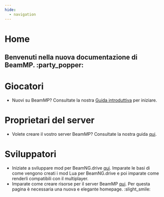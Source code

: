 ```yaml
---
hide:
  - navigation
---
```

# Home

## Benvenuti nella nuova documentazione di BeamMP. :party_popper:

# Giocatori
 - Nuovi su BeamMP? Consultate la nostra [Guida introduttiva](game/getting-started) per iniziare.
 
# Proprietari del server
 - Volete creare il vostro server BeamMP? Consultate la nostra guida [qui](server/create-a-server).

# Sviluppatori

 - Iniziate a sviluppare mod per BeamNG.drive [qui](guides/modding/index). Imparate le basi di come vengono creati i mod Lua per BeamNG.drive e poi imparate come renderli compatibili con il multiplayer.
 - Imparate come creare risorse per il server BeamMP [qui](guides/resource-development).
Per questa pagina è necessaria una nuova e elegante homepage. :slight_smile:
